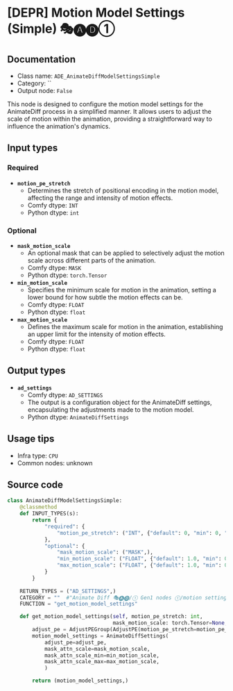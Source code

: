 # [DEPR] Motion Model Settings (Simple) 🎭🅐🅓①
## Documentation
- Class name: `ADE_AnimateDiffModelSettingsSimple`
- Category: ``
- Output node: `False`

This node is designed to configure the motion model settings for the AnimateDiff process in a simplified manner. It allows users to adjust the scale of motion within the animation, providing a straightforward way to influence the animation's dynamics.
## Input types
### Required
- **`motion_pe_stretch`**
    - Determines the stretch of positional encoding in the motion model, affecting the range and intensity of motion effects.
    - Comfy dtype: `INT`
    - Python dtype: `int`
### Optional
- **`mask_motion_scale`**
    - An optional mask that can be applied to selectively adjust the motion scale across different parts of the animation.
    - Comfy dtype: `MASK`
    - Python dtype: `torch.Tensor`
- **`min_motion_scale`**
    - Specifies the minimum scale for motion in the animation, setting a lower bound for how subtle the motion effects can be.
    - Comfy dtype: `FLOAT`
    - Python dtype: `float`
- **`max_motion_scale`**
    - Defines the maximum scale for motion in the animation, establishing an upper limit for the intensity of motion effects.
    - Comfy dtype: `FLOAT`
    - Python dtype: `float`
## Output types
- **`ad_settings`**
    - Comfy dtype: `AD_SETTINGS`
    - The output is a configuration object for the AnimateDiff settings, encapsulating the adjustments made to the motion model.
    - Python dtype: `AnimateDiffSettings`
## Usage tips
- Infra type: `CPU`
- Common nodes: unknown


## Source code
```python
class AnimateDiffModelSettingsSimple:
    @classmethod
    def INPUT_TYPES(s):
        return {
            "required": {
                "motion_pe_stretch": ("INT", {"default": 0, "min": 0, "step": 1}),
            },
            "optional": {
                "mask_motion_scale": ("MASK",),
                "min_motion_scale": ("FLOAT", {"default": 1.0, "min": 0.0, "step": 0.001}),
                "max_motion_scale": ("FLOAT", {"default": 1.0, "min": 0.0, "step": 0.001}),
            }
        }
    
    RETURN_TYPES = ("AD_SETTINGS",)
    CATEGORY = ""  #"Animate Diff 🎭🅐🅓/① Gen1 nodes ①/motion settings/experimental"
    FUNCTION = "get_motion_model_settings"

    def get_motion_model_settings(self, motion_pe_stretch: int,
                                  mask_motion_scale: torch.Tensor=None, min_motion_scale: float=1.0, max_motion_scale: float=1.0):
        adjust_pe = AdjustPEGroup(AdjustPE(motion_pe_stretch=motion_pe_stretch))
        motion_model_settings = AnimateDiffSettings(
            adjust_pe=adjust_pe,
            mask_attn_scale=mask_motion_scale,
            mask_attn_scale_min=min_motion_scale,
            mask_attn_scale_max=max_motion_scale,
            )

        return (motion_model_settings,)

```
